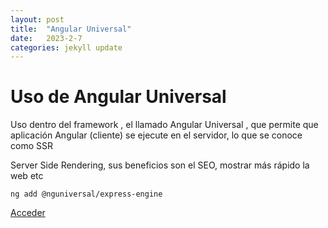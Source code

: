 ```yaml
---
layout: post
title:  "Angular Universal"
date:   2023-2-7
categories: jekyll update
---
```




# Uso de Angular Universal

Uso dentro del framework , el llamado Angular Universal , que permite que aplicación Angular (cliente) se ejecute en el servidor, lo que se conoce como SSR

Server Side Rendering, sus beneficios son el SEO, mostrar más rápido la web etc

~~~~
ng add @nguniversal/express-engine
~~~~


<a href="https://angularuniversal.netlify.app/">Acceder</a>


